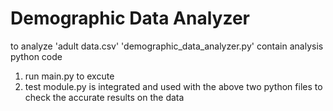 # Demographic Data Analyzer
to analyze 'adult data.csv' 'demographic_data_analyzer.py' contain analysis python code 
 1. run main.py  to excute
 2. test module.py is integrated and used with the above two python files to check the accurate results on the data

